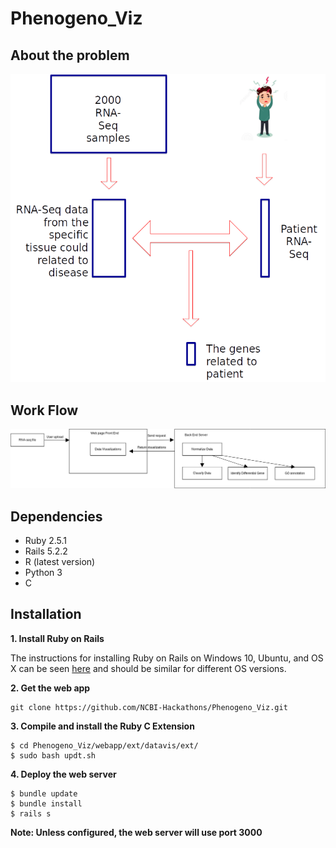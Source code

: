 # Phenogeno_Viz

## About the problem
![alt text](/images/Problem.png)

## Work Flow
![alt text](/images/Flowchart.png)

## Dependencies

* Ruby 2.5.1
* Rails 5.2.2
* R (latest version)
* Python 3
* C

## Installation

**1. Install Ruby on Rails**

The instructions for installing Ruby on Rails on Windows 10, Ubuntu, and OS X can be seen [here](https://github.com/tbsvttr/install-ruby-and-rails) and should be similar for different OS versions.

**2. Get the web app**

    git clone https://github.com/NCBI-Hackathons/Phenogeno_Viz.git

**3. Compile and install the Ruby C Extension**

    $ cd Phenogeno_Viz/webapp/ext/datavis/ext/
    $ sudo bash updt.sh

**4. Deploy the web server**

    $ bundle update
    $ bundle install
    $ rails s

**Note: Unless configured, the web server will use port 3000**

